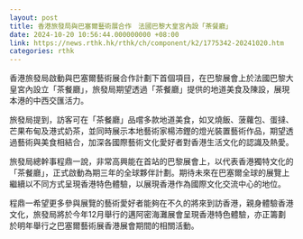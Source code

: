 ```yaml
---
layout: post
title: 香港旅發局與巴塞爾藝術展合作　法國巴黎大皇宮內設「茶餐廳」
date: 2024-10-20 10:56:44.000000000 +08:00
link: https://news.rthk.hk/rthk/ch/component/k2/1775342-20241020.htm
categories: rthk
---
```


香港旅發局啟動與巴塞爾藝術展合作計劃下首個項目，在巴黎展會上於法國巴黎大皇宮內設立「茶餐廳」，旅發局期望透過「茶餐廳」提供的地道美食及陳設，展現本港的中西交匯活力。

旅發局提到，訪客可在「茶餐廳」品嚐多款地道美食，如叉燒飯、菠蘿包、蛋撻、芒果布甸及港式奶茶，並同時展示本地藝術家楊沛鏗的燈光裝置藝術作品，期望透過藝術與美食相結合，加深各國際藝術文化愛好者對香港生活文化的認識及熱愛。 

旅發局總幹事程鼎一說，非常高興能在首站的巴黎展會上，以代表香港獨特文化的「茶餐廳」，正式啟動為期三年的全球夥伴計劃。期待未來在巴塞爾全球的展覽上繼續以不同方式呈現香港特色體驗，以展現香港作為國際文化交流中心的地位。

程鼎一希望更多參與展覽的藝術愛好者能夠在不久的將來到訪香港，親身體驗香港文化，旅發局將於今年12月舉行的邁阿密海灘展會呈現香港特色體驗，亦正籌劃於明年舉行之巴塞爾藝術展香港展會期間的相關活動。
